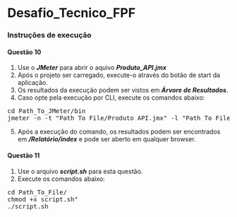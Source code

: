 # Desafio_Tecnico_FPF

### Instruções de execução

#### Questão 10

1. Use o **_JMeter_** para abrir o aquivo **_Produto_API.jmx_**
2. Após o projeto ser carregado, execute-o através do botão de start da aplicação.
3. Os resultados da execução podem ser vistos em **_Árvore de Resultados_**.
4. Caso opte pela execução por CLI, execute os comandos abaixo:
<pre>
cd Path_To_JMeter/bin
jmeter -n -t "Path_To_File/Produto_API.jmx" -l "Path_To_File/Resultado.jtl" -e -o "Path_To_File/Relatório"
</pre>
5. Após a execução do comando, os resultados podem ser encontrados em **_/Relatório/index_** e pode ser aberto em qualquer browser.

#### Questão 11
1. Use o arquivo **_script.sh_** para esta questão.
2. Execute os comandos abaixo:
<pre>
cd Path_To_File/
chmod +x script.sh"
./script.sh
</pre>
